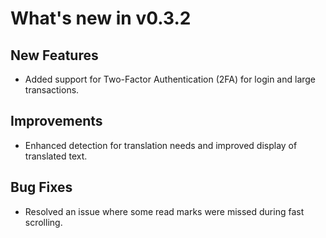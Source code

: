 # What's new in v0.3.2

## New Features

- Added support for Two-Factor Authentication (2FA) for login and large transactions.

## Improvements

- Enhanced detection for translation needs and improved display of translated text.

## Bug Fixes

- Resolved an issue where some read marks were missed during fast scrolling.
